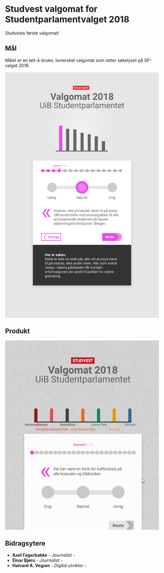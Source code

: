 # Studvest valgomat for Studentparlamentvalget 2018

Studvests første valgomat!

## Mål

Målet er en lett-å-bruke, lavterskel valgomat som retter søkelyset på SP-valget 2018.

![mockup](./img/mockup-2.jpg)

## Produkt

![demo](./img/demo1.gif)

## Bidragsytere

* **Axel Fagerbakke** - *Journalist* -
* **Einar Bjøru** - *Journalist* -
* **Halvard A. Vegum** - *Digital utvikler* -
